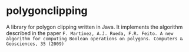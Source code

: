 # polygonclipping

A library for polygon clipping written in Java.
It implements the algorithm described in the paper `F. Martínez, A.J. Rueda, F.R. Feito. A new algorithm for computing Boolean operations on polygons. Computers & Geosciences, 35 (2009) `
